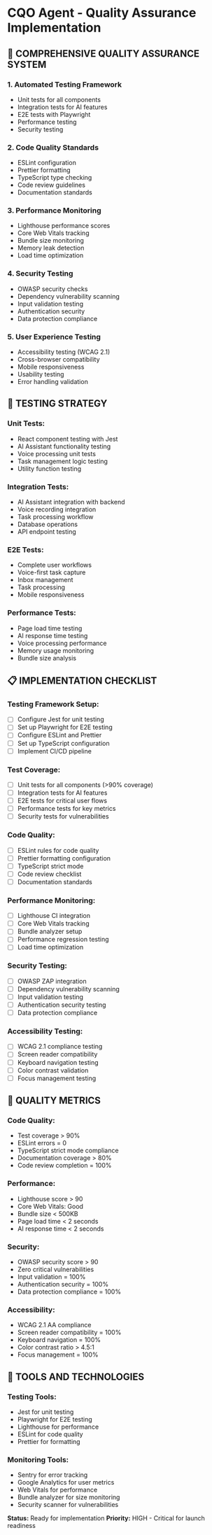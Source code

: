 # CQO Agent - Quality Assurance Implementation

## 🎯 **COMPREHENSIVE QUALITY ASSURANCE SYSTEM**

### **1. Automated Testing Framework**
- Unit tests for all components
- Integration tests for AI features
- E2E tests with Playwright
- Performance testing
- Security testing

### **2. Code Quality Standards**
- ESLint configuration
- Prettier formatting
- TypeScript type checking
- Code review guidelines
- Documentation standards

### **3. Performance Monitoring**
- Lighthouse performance scores
- Core Web Vitals tracking
- Bundle size monitoring
- Memory leak detection
- Load time optimization

### **4. Security Testing**
- OWASP security checks
- Dependency vulnerability scanning
- Input validation testing
- Authentication security
- Data protection compliance

### **5. User Experience Testing**
- Accessibility testing (WCAG 2.1)
- Cross-browser compatibility
- Mobile responsiveness
- Usability testing
- Error handling validation

## 🧪 **TESTING STRATEGY**

### **Unit Tests:**
- React component testing with Jest
- AI Assistant functionality testing
- Voice processing unit tests
- Task management logic testing
- Utility function testing

### **Integration Tests:**
- AI Assistant integration with backend
- Voice recording integration
- Task processing workflow
- Database operations
- API endpoint testing

### **E2E Tests:**
- Complete user workflows
- Voice-first task capture
- Inbox management
- Task processing
- Mobile responsiveness

### **Performance Tests:**
- Page load time testing
- AI response time testing
- Voice processing performance
- Memory usage monitoring
- Bundle size analysis

## 📋 **IMPLEMENTATION CHECKLIST**

### **Testing Framework Setup:**
- [ ] Configure Jest for unit testing
- [ ] Set up Playwright for E2E testing
- [ ] Configure ESLint and Prettier
- [ ] Set up TypeScript configuration
- [ ] Implement CI/CD pipeline

### **Test Coverage:**
- [ ] Unit tests for all components (>90% coverage)
- [ ] Integration tests for AI features
- [ ] E2E tests for critical user flows
- [ ] Performance tests for key metrics
- [ ] Security tests for vulnerabilities

### **Code Quality:**
- [ ] ESLint rules for code quality
- [ ] Prettier formatting configuration
- [ ] TypeScript strict mode
- [ ] Code review checklist
- [ ] Documentation standards

### **Performance Monitoring:**
- [ ] Lighthouse CI integration
- [ ] Core Web Vitals tracking
- [ ] Bundle analyzer setup
- [ ] Performance regression testing
- [ ] Load time optimization

### **Security Testing:**
- [ ] OWASP ZAP integration
- [ ] Dependency vulnerability scanning
- [ ] Input validation testing
- [ ] Authentication security testing
- [ ] Data protection compliance

### **Accessibility Testing:**
- [ ] WCAG 2.1 compliance testing
- [ ] Screen reader compatibility
- [ ] Keyboard navigation testing
- [ ] Color contrast validation
- [ ] Focus management testing

## 🚀 **QUALITY METRICS**

### **Code Quality:**
- Test coverage > 90%
- ESLint errors = 0
- TypeScript strict mode compliance
- Documentation coverage > 80%
- Code review completion = 100%

### **Performance:**
- Lighthouse score > 90
- Core Web Vitals: Good
- Bundle size < 500KB
- Page load time < 2 seconds
- AI response time < 2 seconds

### **Security:**
- OWASP security score > 90
- Zero critical vulnerabilities
- Input validation = 100%
- Authentication security = 100%
- Data protection compliance = 100%

### **Accessibility:**
- WCAG 2.1 AA compliance
- Screen reader compatibility = 100%
- Keyboard navigation = 100%
- Color contrast ratio > 4.5:1
- Focus management = 100%

## 🔧 **TOOLS AND TECHNOLOGIES**

### **Testing Tools:**
- Jest for unit testing
- Playwright for E2E testing
- Lighthouse for performance
- ESLint for code quality
- Prettier for formatting

### **Monitoring Tools:**
- Sentry for error tracking
- Google Analytics for user metrics
- Web Vitals for performance
- Bundle analyzer for size monitoring
- Security scanner for vulnerabilities

**Status:** Ready for implementation
**Priority:** HIGH - Critical for launch readiness




